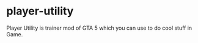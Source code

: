 # player-utility
Player Utility is trainer mod of GTA 5 which you can use to do cool stuff in Game.
